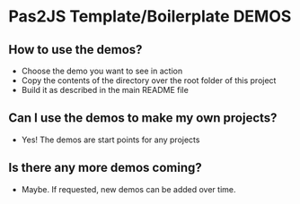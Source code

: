 # Pas2JS Template/Boilerplate DEMOS

## How to use the demos?

- Choose the demo you want to see in action
- Copy the contents of the directory over the root folder of this project
- Build it as described in the main README file

## Can I use the demos to make my own projects?

- Yes! The demos are start points for any projects

## Is there any more demos coming?

- Maybe. If requested, new demos can be added over time.

